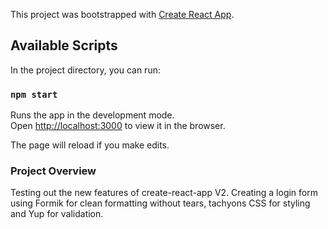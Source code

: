 This project was bootstrapped with [Create React App](https://github.com/facebook/create-react-app).

## Available Scripts

In the project directory, you can run:

### `npm start`

Runs the app in the development mode.<br>
Open [http://localhost:3000](http://localhost:3000) to view it in the browser.

The page will reload if you make edits.<br>

### Project Overview

Testing out the new features of create-react-app V2. Creating a login form using Formik for clean formatting without tears, tachyons CSS for styling and Yup for validation.
